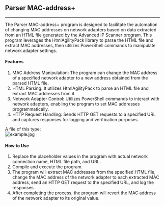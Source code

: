 ## Parser MAC-address+
---
The Parser MAC-address+ program is designed to facilitate the automation of changing MAC addresses on network adapters based on data extracted from an HTML file generated by the Advanced IP Scanner program. This program leverages the HtmlAgilityPack library to parse the HTML file and extract MAC addresses, then utilizes PowerShell commands to manipulate network adapter settings.  


#### Features

1. MAC Address Manipulation: The program can change the MAC address of a specified network adapter to a new address obtained from the parsed HTML file.
2. HTML Parsing: It utilizes HtmlAgilityPack to parse an HTML file and extract MAC addresses from it.
3. Network Adapter Control: Utilizes PowerShell commands to interact with network adapters, enabling the program to set MAC addresses programmatically.
4. HTTP Request Handling: Sends HTTP GET requests to a specified URL and captures responses for logging and verification purposes.

A file of this type:  
![example.jpg](https://i.postimg.cc/jj2fZRbb/example.jpg)

#### How to Use

1. Replace the placeholder values in the program with actual network connection name, HTML file path, and URL.
2. Compile and execute the program.
3. The program will extract MAC addresses from the specified HTML file, change the MAC address of the network adapter to each extracted MAC address, send an HTTP GET request to the specified URL, and log the responses.
4. After completing the process, the program will revert the MAC address of the network adapter to its original value.

